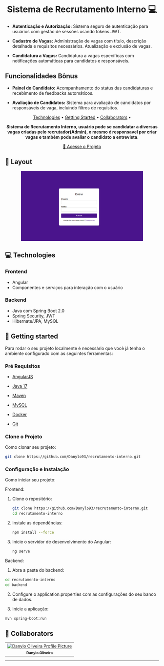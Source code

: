 <h1 align="center" style="font-weight: bold;">Sistema de Recrutamento Interno 💻</h1>


- **Autenticação e Autorização:** Sistema seguro de autenticação para usuários com gestão de sessões usando tokens JWT.

- **Cadastro de Vagas:** Administração de vagas com título, descrição detalhada e requisitos necessários. Atualização e exclusão de vagas.

- **Candidatura a Vagas:** Candidatura a vagas específicas com notificações automáticas para candidatos e responsáveis.

## Funcionalidades Bônus

- **Painel do Candidato:** Acompanhamento do status das candidaturas e recebimento de feedbacks automáticos.

- **Avaliação de Candidatos:** Sistema para avaliação de candidatos por responsáveis de vaga, incluindo filtros de requisitos.

<p align="center">
 <a href="#tech">Technologies</a> • 
 <a href="#started">Getting Started</a> • 
  <a href="#colab">Collaborators</a> •
</p>

<p align="center">
    <b>Sistema de Recrutamento Interno, usuário pode se candidatar a diversas vagas criadas pelo recrutador(Admin), o mesmo é responsavel por criar vagas e também pode avaliar o candidato a entrevista.</b>
</p>

<p align="center">
     <a href="https://recrutamento-lime.vercel.app">📱 Acesse o Projeto</a>
</p>

<h2 id="layout">🎨 Layout</h2>

<p align="center">
    <img src="./image.png" alt="Login" width="400px">
</p>

<h2 id="technologies">💻 Technologies</h2>

### Frontend
- Angular
- Componentes e serviços para interação com o usuário

### Backend
- Java com Spring Boot 2.0
- Spring Security, JWT
- Hibernate/JPA, MySQL



<h2 id="started">🚀 Getting started</h2>

Para rodar o seu projeto localmente é necessário que você já tenha o ambiente configurado com as seguintes ferramentas:

<h3>Pré Requisitos</h3>

- [AngularJS](https://github.com/)
- [Java 17](https://github.com)
- [Maven](https://github.com)

- [MySQL](https://github.com)
- [Docker](https://github.com)
- [Git](https://github.com)

<h3>Clone o Projeto</h3>

Como clonar seu projeto:

```bash
git clone https://github.com/Danylo93/recrutamento-interno.git
```

<h3>Configuração e Instalação</h3>

Como iniciar seu projeto: 

Frontend:

1. Clone o repositório:

   ```bash
   git clone https://github.com/Danylo93/recrutamento-interno.git
   cd recrutamento-interno
   ```

2. Instale as dependências:
   ```bash
   npm install --force
   ```

3. Inicie o servidor de desenvolvimento do Angular:
   ```bash
   ng serve
   ```

Backend:

1. Abra a pasta do backend:

```bash
cd recrutamento-interno
cd backend
```
2. Configure o application.properties com as configurações do seu banco de dados.


3. Inicie a aplicação:
```bash
mvn spring-boot:run
```


<h2 id="colab">🤝 Collaborators</h2>


<table>
  <tr>
    <td align="center">
      <a href="#">
        <img src="https://github.com/Danylo93.png" width="100px;" alt="Danylo Oliveira Profile Picture"/><br>
        <sub>
          <b>Danylo Oliveira</b>
        </sub>
      </a>
    </td>
  </tr>
</table>

---
